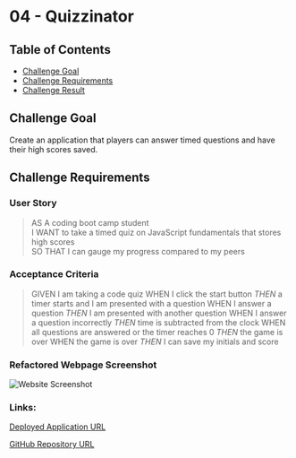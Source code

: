 # 04 - Quizzinator

## Table of Contents
* [Challenge Goal](#challenge-goal)
* [Challenge Requirements](#challenge-requirements)
* [Challenge Result](#challenge-result)

## Challenge Goal
Create an application that players can answer timed questions and have their high scores saved.

## Challenge Requirements

### User Story
>AS A coding boot camp student <br>
>I WANT to take a timed quiz on JavaScript fundamentals that stores high scores <br>
>SO THAT I can gauge my progress compared to my peers <br>

### Acceptance Criteria
>GIVEN I am taking a code quiz
>WHEN I click the start button
>*THEN* a timer starts and I am presented with a question
>WHEN I answer a question
>*THEN* I am presented with another question
>WHEN I answer a question incorrectly
>*THEN* time is subtracted from the clock
>WHEN all questions are answered or the timer reaches 0
>*THEN* the game is over
>WHEN the game is over
>*THEN* I can save my initials and score

### Refactored Webpage Screenshot
![Website Screenshot](https://github.com/marioessig/quizzinator/blob/master/assets/images/Quizzinator.gif)

### Links:
[Deployed Application URL]("")

[GitHub Repository URL]("")
